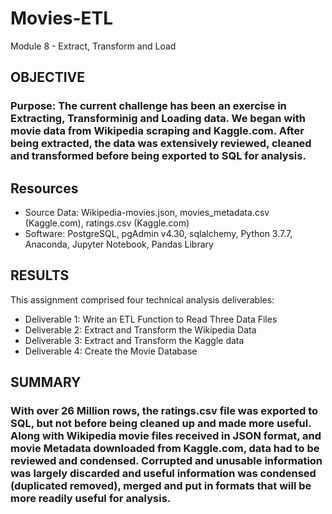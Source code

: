 # Movies-ETL
Module 8 - Extract, Transform and Load

## OBJECTIVE
### Purpose: The current challenge has been an exercise in Extracting, Transforminig and Loading data.  We began with movie data from Wikipedia scraping and Kaggle.com.  After being extracted, the data was extensively reviewed, cleaned and transformed before being exported to SQL for analysis.


## Resources
- Source Data: Wikipedia-movies.json, movies_metadata.csv (Kaggle.com), ratings.csv (Kaggle.com)
- Software:  PostgreSQL, pgAdmin v4.30, sqlalchemy, Python 3.7.7, Anaconda, Jupyter Notebook, Pandas Library


## RESULTS
This assignment comprised four technical analysis deliverables:
  - Deliverable 1: Write an ETL Function to Read Three Data Files
  - Deliverable 2: Extract and Transform the Wikipedia Data
  - Deliverable 3: Extract and Transform the Kaggle data
  - Deliverable 4: Create the Movie Database

## SUMMARY
### With over 26 Million rows, the ratings.csv file was exported to SQL, but not before being cleaned up and made more useful.  Along with Wikipedia movie files received in JSON format, and movie Metadata downloaded from Kaggle.com, data had to be reviewed and condensed.  Corrupted and unusable information was largely discarded and useful information was condensed (duplicated removed), merged and put in formats that will be more readily useful for analysis.
